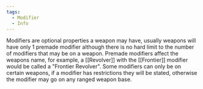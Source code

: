 ```yaml
---
tags:
  - Modifier
  - Info
---
```

Modifiers are optional properties a weapon may have, usually weapons will have only 1 premade modifier although there is no hard limit to the number of modifiers that may be on a weapon. Premade modifiers affect the weapons name, for example, a [[Revolver]] with the [[Frontier]] modifier would be called a "Frontier Revolver". Some modifiers can only be on certain weapons, if a modifier has restrictions they will be stated, otherwise the modifier may go on any ranged weapon base.